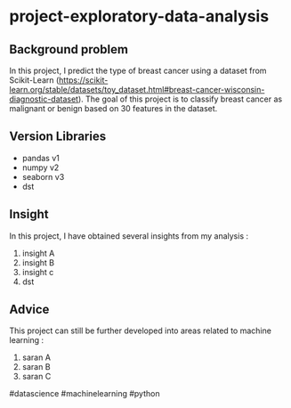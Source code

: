 # project-exploratory-data-analysis
## Background problem
In this project, I predict the type of breast cancer using a dataset from Scikit-Learn (https://scikit-learn.org/stable/datasets/toy_dataset.html#breast-cancer-wisconsin-diagnostic-dataset). The goal of this project is to classify breast cancer as malignant or benign based on 30 features in the dataset.

## Version Libraries
- pandas v1
- numpy v2
- seaborn v3
- dst

## Insight 
In this project, I have obtained several insights from my analysis :
1. insight A
2. insight B
3. insight c
4. dst

## Advice
This project can still be further developed into areas related to machine learning :
1. saran A
2. saran B
3. saran C

#datascience #machinelearning #python
